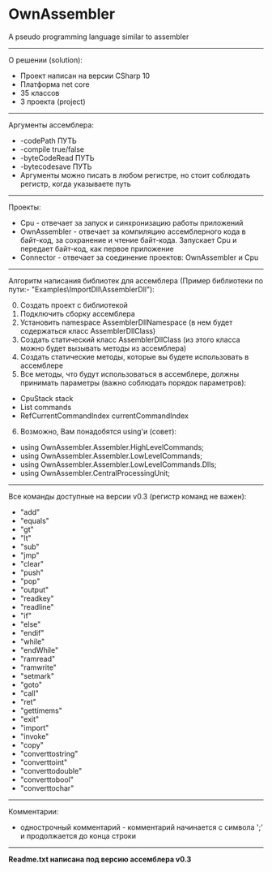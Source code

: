 # OwnAssembler
A pseudo programming language similar to assembler

---
О решении (solution):
- Проект написан на версии CSharp 10
- Платформа net core
- 35 классов
- 3 проекта (project)

---
Аргументы ассемблера:
- -codePath 	ПУТЬ
- -compile 		true/false
- -byteCodeRead ПУТЬ
- -bytecodesave ПУТЬ
- Аргументы можно писать в любом регистре, но стоит соблюдать регистр, когда указываете путь

---
Проекты:
- Cpu - отвечает за запуск и синхронизацию работы приложений
- OwnAssembler - отвечает за компиляцию ассемблерного кода в байт-код, за сохранение и чтение байт-кода. Запускает Cpu и передает байт-код, как первое приложение 
- Connector - отвечает за соединение проектов: OwnAssembler и Cpu

---
Алгоритм написания библиотек для ассемблера (Пример библиотеки по пути:- "Examples\ImportDll\AssemblerDll"):

0. Создать проект с библиотекой
1. Подключить сборку ассемблера
2. Установить namespace AssemblerDllNamespace (в нем будет содержаться класс AssemblerDllClass)
3. Создать статический класс AssemblerDllClass (из этого класса можно будет вызывать методы из ассемблера)
4. Создать статические методы, которые вы будете использовать в ассемблере
5. Все методы, что будут использоваться в ассемблере, должны принимать параметры (важно соблюдать порядок параметров): 
- CpuStack stack
- List<ICommand> commands
- RefCurrentCommandIndex currentCommandIndex
6. Возможно, Вам понадобятся using'и (совет):
- using OwnAssembler.Assembler.HighLevelCommands;
- using OwnAssembler.Assembler.LowLevelCommands;
- using OwnAssembler.Assembler.LowLevelCommands.Dlls;
- using OwnAssembler.CentralProcessingUnit;

---
Все команды доступные на версии v0.3 (регистр команд не важен):
- "add"
- "equals"
- "gt"
- "lt"
- "sub"
- "jmp"
- "clear"
- "push"
- "pop"
- "output"
- "readkey"
- "readline"
- "if"
- "else"
- "endif"
- "while"
- "endWhile"
- "ramread"
- "ramwrite"
- "setmark"
- "goto"
- "call"
- "ret"
- "gettimems"
- "exit"
- "import"
- "invoke"
- "copy"
- "converttostring"
- "converttoint"
- "converttodouble"
- "converttobool"
- "converttochar"

---
Комментарии:
- однострочный комментарий - комментарий начинается с символа ';' и продолжается до конца строки



---
**Readme.txt написана под версию ассемблера v0.3**
